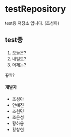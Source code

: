 # testRepository
test용 저장소 입니다. (조성아)

## test중
1. 오늘은?
2. 내일도?
3. 어제는?




뀨?!?


#### 개발자
- 조성아
- 안예진
- 조현민
- 조은성
- 황하용
- 황창현

